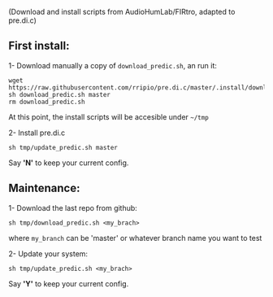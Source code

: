 (Download and install scripts from AudioHumLab/FIRtro, adapted to pre.di.c)


## First install:

1- Download manually a copy of `download_predic.sh`, an run it:

```
wget https://raw.githubusercontent.com/rripio/pre.di.c/master/.install/download_predic.sh
sh download_predic.sh master
rm download_predic.sh
```

At this point, the install scripts will be accesible under `~/tmp`

2- Install pre.di.c

`sh tmp/update_predic.sh master`

Say **'N'** to keep your current config.

## Maintenance:
 
1- Download the last repo from github:

`sh tmp/download_predic.sh <my_brach>`

where `my_branch` can be 'master' or whatever branch name you want to test

2- Update your system:

`sh tmp/update_predic.sh <my_brach>`

Say **'Y'** to keep your current config.
